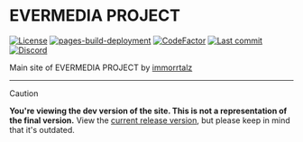 # EVERMEDIA PROJECT

[![License](https://img.shields.io/badge/license-GPL%20v3-yellow?color=goldenrod)](https://github.com/immorrtalz/evermedia-project/blob/main/LICENSE)
[![pages-build-deployment](https://github.com/immorrtalz/evermedia-project/actions/workflows/pages/pages-build-deployment/badge.svg?branch=dev)](https://github.com/immorrtalz/evermedia-project/actions/workflows/pages/pages-build-deployment)
[![CodeFactor](https://www.codefactor.io/repository/github/immorrtalz/evermedia-project/badge)](https://www.codefactor.io/repository/github/immorrtalz/evermedia-project)
[![Last commit](https://img.shields.io/github/last-commit/immorrtalz/evermedia-project?color=orange)]()
[![Discord](https://img.shields.io/discord/600372807062519848?label=discord&color=slateblue)](https://discord.gg/GbzYVdF)

Main site of EVERMEDIA PROJECT by [immorrtalz](https://github.com/immorrtalz)

---

> [!CAUTION]
> **You're viewing the dev version of the site. This is not a representation of the final version.**
> View the [current release version](https://github.com/immorrtalz/EVERMEDIA-PROJECT/tree/main), but please keep in mind that it's outdated.